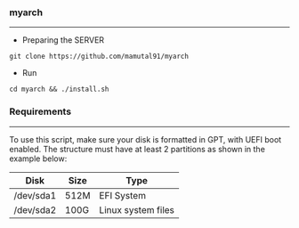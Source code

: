 ### myarch
---

- Preparing the SERVER

`git clone https://github.com/mamutal91/myarch`

- Run

`cd myarch && ./install.sh`

### Requirements
---
To use this script, make sure your disk is formatted in GPT, with UEFI boot enabled.
The structure must have at least 2 partitions as shown in the example below:

| Disk | Size | Type |
|--|--|--|
| /dev/sda1 | 512M | EFI System |
| /dev/sda2 | 100G | Linux system files |

